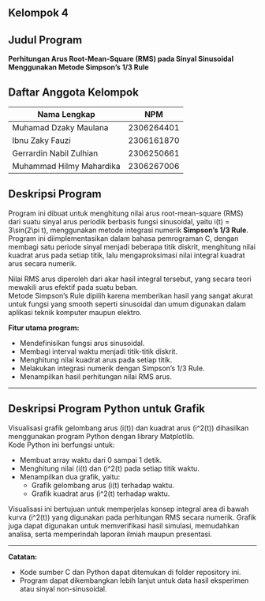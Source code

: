 

## Kelompok 4


## Judul Program
**Perhitungan Arus Root-Mean-Square (RMS) pada Sinyal Sinusoidal Menggunakan Metode Simpson’s 1/3 Rule**

## Daftar Anggota Kelompok
| Nama Lengkap           | NPM         |
|------------------------|-------------|
| Muhamad Dzaky Maulana  | 2306264401 |
| Ibnu Zaky Fauzi        | 2306161870 |
| Gerrardin Nabil Zulhian| 2306250661 |
| Muhammad Hilmy Mahardika| 2306267006 |

## Deskripsi Program

Program ini dibuat untuk menghitung nilai arus root-mean-square (RMS) dari suatu sinyal arus periodik berbasis fungsi sinusoidal, yaitu i(t) = 3\sin(2\pi t), menggunakan metode integrasi numerik **Simpson’s 1/3 Rule**. Program ini diimplementasikan dalam bahasa pemrograman C, dengan membagi satu periode sinyal menjadi beberapa titik diskrit, menghitung nilai kuadrat arus pada setiap titik, lalu mengaproksimasi nilai integral kuadrat arus secara numerik.

Nilai RMS arus diperoleh dari akar hasil integral tersebut, yang secara teori mewakili arus efektif pada suatu beban.  
Metode Simpson’s Rule dipilih karena memberikan hasil yang sangat akurat untuk fungsi yang smooth seperti sinusoidal dan umum digunakan dalam aplikasi teknik komputer maupun elektro.

**Fitur utama program:**
- Mendefinisikan fungsi arus sinusoidal.
- Membagi interval waktu menjadi titik-titik diskrit.
- Menghitung nilai kuadrat arus pada setiap titik.
- Melakukan integrasi numerik dengan Simpson’s 1/3 Rule.
- Menampilkan hasil perhitungan nilai RMS arus.

---

## Deskripsi Program Python untuk Grafik

Visualisasi grafik gelombang arus \(i(t)\) dan kuadrat arus \(i^2(t)\) dihasilkan menggunakan program Python dengan library Matplotlib.  
Kode Python ini berfungsi untuk:
- Membuat array waktu dari 0 sampai 1 detik.
- Menghitung nilai (i(t) dan (i^2(t) pada setiap titik waktu.
- Menampilkan dua grafik, yaitu:
  - Grafik gelombang arus (i(t) terhadap waktu.
  - Grafik kuadrat arus (i^2(t) terhadap waktu.

Visualisasi ini bertujuan untuk memperjelas konsep integral area di bawah kurva \(i^2(t)\) yang digunakan pada perhitungan RMS secara numerik. Grafik juga dapat digunakan untuk memverifikasi hasil simulasi, memudahkan analisa, serta memperindah laporan ilmiah maupun presentasi.

---

**Catatan:**  
- Kode sumber C dan Python dapat ditemukan di folder repository ini.
- Program dapat dikembangkan lebih lanjut untuk data hasil eksperimen atau sinyal non-sinusoidal.
